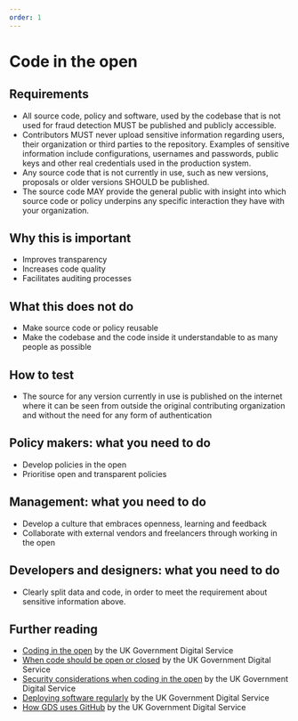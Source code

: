 ```yaml
---
order: 1
---
```


# Code in the open

## Requirements

* All source code, policy and software, used by the codebase that is not used for fraud detection MUST be published and publicly accessible.
* Contributors MUST never upload sensitive information regarding users, their organization or third parties to the repository. Examples of sensitive information include configurations, usernames and passwords, public keys and other real credentials used in the production system.
* Any source code that is not currently in use, such as new versions, proposals or older versions SHOULD be published.
* The source code MAY provide the general public with insight into which source code or policy underpins any specific interaction they have with your organization.

## Why this is important

* Improves transparency
* Increases code quality
* Facilitates auditing processes

## What this does not do

* Make source code or policy reusable
* Make the codebase and the code inside it understandable to as many people as possible

## How to test

* The source for any version currently in use is published on the internet where it can be seen from outside the original contributing organization and without the need for any form of authentication

## Policy makers: what you need to do

* Develop policies in the open
* Prioritise open and transparent policies

## Management: what you need to do

* Develop a culture that embraces openness, learning and feedback
* Collaborate with external vendors and freelancers through working in the open

## Developers and designers: what you need to do

* Clearly split data and code, in order to meet the requirement about sensitive information above.

## Further reading

* [Coding in the open](https://gds.blog.gov.uk/2012/10/12/coding-in-the-open/) by the UK Government Digital Service
* [When code should be open or closed](https://www.gov.uk/government/publications/open-source-guidance/when-code-should-be-open-or-closed) by the UK Government Digital Service
* [Security considerations when coding in the open](https://www.gov.uk/government/publications/open-source-guidance/security-considerations-when-coding-in-the-open) by the UK Government Digital Service
* [Deploying software regularly](https://www.gov.uk/service-manual/technology/deploying-software-regularly) by the UK Government Digital Service
* [How GDS uses GitHub](https://gdstechnology.blog.gov.uk/2014/01/27/how-we-use-github/) by the UK Government Digital Service
